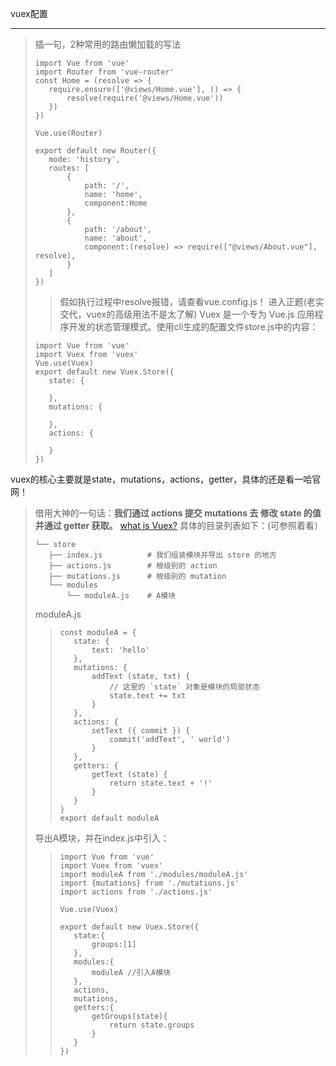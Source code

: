 vuex配置
***
>插一句，2种常用的路由懒加载的写法
>```
>import Vue from 'vue'
>import Router from 'vue-router'
>const Home = (resolve => {
>    require.ensure(['@views/Home.vue'], () => {
>        resolve(require('@views/Home.vue'))
>    })
>})
>
>Vue.use(Router)
>
>export default new Router({
>    mode: 'history',
>    routes: [
>        {
>            path: '/',
>            name: 'home',
>            component:Home
>        },
>        {
>            path: '/about',
>            name: 'about',
>            component:(resolve) => require(["@views/About.vue"], resolve),
>        }
>    ]
>})
>```
>>假如执行过程中resolve报错，请查看vue.config.js！
>进入正题(老实交代，vuex的高级用法不是太了解)
>Vuex 是一个专为 Vue.js 应用程序开发的状态管理模式。使用cli生成的配置文件store.js中的内容：
>```
>import Vue from 'vue'
>import Vuex from 'vuex'
>Vue.use(Vuex)
>export default new Vuex.Store({
>    state: {
>
>    },
>    mutations: {
>
>    },
>    actions: {
>
>    }
>})
>```
vuex的核心主要就是state，mutations，actions，getter，具体的还是看一哈官网！
>借用大神的一句话：**我们通过 actions 提交 mutations 去 修改 state 的值并通过 getter 获取。**
>[what is Vuex?](https://vuex.vuejs.org/zh/)
>具体的目录列表如下：(可参照着看）
>```
>└── store
>    ├── index.js          # 我们组装模块并导出 store 的地方
>    ├── actions.js        # 根级别的 action
>    ├── mutations.js      # 根级别的 mutation
>    └── modules
>        └── moduleA.js    # A模块
>```
>moduleA.js
>>```
>>const moduleA = {
>>    state: {
>>        text: 'hello'
>>    },
>>    mutations: {
>>        addText (state, txt) {
>>            // 这里的 `state` 对象是模块的局部状态
>>            state.text += txt
>>        }
>>    },
>>    actions: {
>>        setText ({ commit }) {
>>            commit('addText', ' world')
>>        }
>>    },
>>    getters: {
>>        getText (state) {
>>            return state.text + '!'
>>        }
>>    }
>>}
>>export default moduleA
>>```
>导出A模块，并在index.js中引入：
>>```
>>import Vue from 'vue'
>>import Vuex from 'vuex'
>>import moduleA from './modules/moduleA.js'
>>import {mutations} from './mutations.js'
>>import actions from './actions.js'
>>
>>Vue.use(Vuex)
>>
>>export default new Vuex.Store({
>>    state:{
>>        groups:[1]
>>    },
>>    modules:{
>>        moduleA //引入A模块
>>    },
>>    actions,
>>    mutations,
>>    getters:{
>>        getGroups(state){
>>            return state.groups
>>        }
>>    }
>>})
>>```
